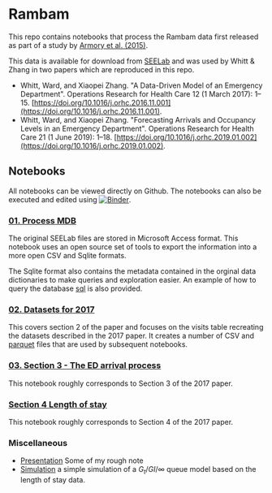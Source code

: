 # Rambam

This repo contains notebooks that process the Rambam data first released as part of a study by [Armory et al. (2015)](https://doi.org/10.1287/14-SSY153). 

This data is available for download from [SEELab](https://see-center.iem.technion.ac.il/databases/HomeHospital/) and was used by Whitt & Zhang in two papers which are reproduced in this repo.

* Whitt, Ward, and Xiaopei Zhang. "A Data-Driven Model of an Emergency Department". Operations Research for Health Care 12 (1 March 2017): 1–15. [https://doi.org/10.1016/j.orhc.2016.11.001](https://doi.org/10.1016/j.orhc.2016.11.001).
* Whitt, Ward, and Xiaopei Zhang. "Forecasting Arrivals and Occupancy Levels in an Emergency Department". Operations Research for Health Care 21 (1 June 2019): 1–18. [https://doi.org/10.1016/j.orhc.2019.01.002](https://doi.org/10.1016/j.orhc.2019.01.002).

## Notebooks

All notebooks can be viewed directly on Github. The notebooks can also be executed and edited using [![Binder](https://mybinder.org/badge_logo.svg)](https://mybinder.org/v2/gh/prio/research/main).

### [01. Process MDB](/blob/main/Rambam/notebooks/01.%20Process%20MDB.ipynb)

The original SEELab files are stored in Microsoft Access format. This notebook uses an open source set of tools to export the information into a more open CSV and Sqlite formats.

The Sqlite format also contains the metadata contained in the orginal data dictionaries to make queries and exploration easier. An example of how to query the database [sql](/blob/main/Rambam/notebooks/sql.ipynb) is also provided.


### [02. Datasets for 2017](/blob/main/Rambam/notebooks/02.%20Datasets%20for%202017.ipynb)

This covers section 2 of the paper and focuses on the visits table recreating the datasets described in the 2017 paper. It creates a number of CSV and [parquet](https://parquet.apache.org/) files that are used by subsequent notebooks.

### [03. Section 3 - The ED arrival process](/blob/main/Rambam/notebooks/03.%20Section%203%20-%20The%20ED%20arrival%20process.ipynb)

This notebook roughly corresponds to Section 3 of the 2017 paper.

### [Section 4 Length of stay](/blob/main/Rambam/notebooks/Section%204%20Length%20of%20stay.ipynb)

This notebook roughly corresponds to Section 4 of the 2017 paper.

### Miscellaneous

* [Presentation](/blob/main/Rambam/notebooks/Presentation.ipynb) Some of my rough note
* [Simulation](/blob/main/Rambam/simulation/simulation.py) a simple simulation of a $G_t/GI/\infty$ queue model based on the length of stay data.